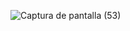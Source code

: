 ![Captura de pantalla (53)](https://github.com/Palomaamb/cena-de-cumplea-os/assets/143645002/a37e11b7-8235-4073-b1c2-c0c8a07fd3f0)
